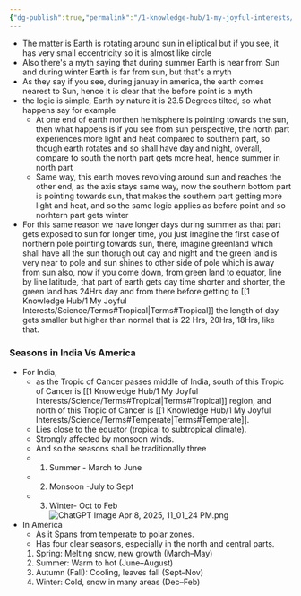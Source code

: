 ```yaml
---
{"dg-publish":true,"permalink":"/1-knowledge-hub/1-my-joyful-interests/science/how-seasons-occur/","noteIcon":""}
---
```


 - The matter is Earth is rotating around sun in elliptical but if you see, it has very small eccentricity so it is almost like circle
 - Also there's a myth saying that during summer Earth is near from Sun and during winter Earth is far from sun, but that's a myth
 - As they say if you see, during januay in america, the earth comes nearest to Sun, hence it is clear that the before point is a myth
 - the logic is simple, Earth by nature it is 23.5 Degrees tilted, so what happens say for example 
	 - At one end of earth northen hemisphere is pointing towards the sun, then what happens is if you see from sun perspective, the north part experiences more light and heat compared to southern part, so though earth rotates and so shall have day and night, overall, compare to south the north part gets more heat, hence summer in north part
	 - Same way, this earth moves revolving around sun and reaches the other end, as the axis stays same way, now the southern bottom part is pointing towards sun, that makes the southern part getting more light and heat, and so the same logic applies as before point and so norhtern part gets winter
- For this same reason we have longer days during summer as that part gets exposed to sun for longer time, you just imagine the first case of northern pole pointing towards sun, there, imagine greenland which shall have all the sun thorugh out day and night and the green land is very near to pole and sun shines to other side of pole which is away from sun also, now if you come down, from green land to equator, line by line latitude, that part of earth gets day time shorter and shorter, the green land has 24Hrs day and from there before getting to [[1 Knowledge Hub/1 My Joyful Interests/Science/Terms#Tropical\|Terms#Tropical]] the length of day gets smaller but higher than normal that is 22 Hrs, 20Hrs, 18Hrs, like that.

### Seasons in India Vs America
- For India,
	- as the Tropic of Cancer passes middle of India, south of this Tropic of Cancer is [[1 Knowledge Hub/1 My Joyful Interests/Science/Terms#Tropical\|Terms#Tropical]] region, and north of this Tropic of Cancer is [[1 Knowledge Hub/1 My Joyful Interests/Science/Terms#Temperate\|Terms#Temperate]].
	- Lies close to the equator (tropical to subtropical climate).
	- Strongly affected by monsoon winds.
	- And so the seasons shall be traditionally three
	- 1. Summer - March to June
	- 2. Monsoon -July to Sept
	- 3. Winter- Oct to Feb![ChatGPT Image Apr 8, 2025, 11_01_24 PM.png](/img/user/Obsidian%20Functional%20Stuff/z-All%20pdfs,%20Images%20&%20Small%20Excalidraws/ChatGPT%20Image%20Apr%208,%202025,%2011_01_24%20PM.png)
- In America
	- As it Spans from temperate to polar zones.
	- Has four clear seasons, especially in the north and central parts.
    1. Spring: Melting snow, new growth (March–May)
    2. Summer: Warm to hot (June–August)
    3. Autumn (Fall): Cooling, leaves fall (Sept–Nov)
    4. Winter: Cold, snow in many areas (Dec–Feb)